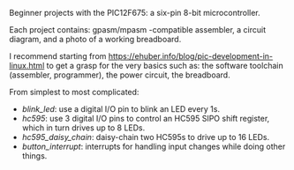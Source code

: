 Beginner projects with the PIC12F675: a six-pin 8-bit microcontroller.

Each project contains: gpasm/mpasm -compatible assembler, a circuit diagram,
and a photo of a working breadboard.

I recommend starting from
<https://ehuber.info/blog/pic-development-in-linux.html> to get a grasp for the
very basics such as: the software toolchain (assembler, programmer), the power
circuit, the breadboard.

From simplest to most complicated:
* *blink_led*: use a digital I/O pin to blink an LED every 1s.
* *hc595*: use 3 digital I/O pins to control an HC595 SIPO shift register, which in turn drives up to 8 LEDs.
* *hc595_daisy_chain*: daisy-chain two HC595s to drive up to 16 LEDs.
* *button_interrupt*: interrupts for handling input changes while doing other things.
